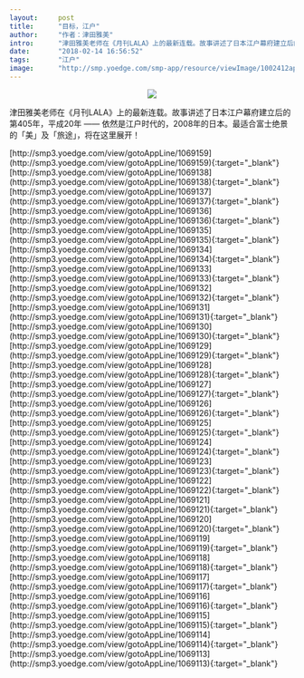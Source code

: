 ```yaml
---
layout:     post
title:      "目标，江户"
author:     "作者：津田雅美"
intro:      "津田雅美老师在《月刊LALA》上的最新连载。故事讲述了日本江户幕府建立后的第405年，平成20年 —— 依然是江户时代的，2008年的日本。最适合富士绝景的「美」及「旅途」，将在这里展开！"
date:       "2018-02-14 16:56:52"
tags:       "江户"
image:      "http://smp.yoedge.com/smp-app/resource/viewImage/1002412appline.png"
---
```

<div style="text-align: center">
<p><img src="http://smp.yoedge.com/smp-app/resource/viewImage/1002412appline.png"/></p>
</div>
<p class="post-meta">
<span>津田雅美老师在《月刊LALA》上的最新连载。故事讲述了日本江户幕府建立后的第405年，平成20年 —— 依然是江户时代的，2008年的日本。最适合富士绝景的「美」及「旅途」，将在这里展开！</span>
</p>
[http://smp3.yoedge.com/view/gotoAppLine/1069159](http://smp3.yoedge.com/view/gotoAppLine/1069159){:target="_blank"}
[http://smp3.yoedge.com/view/gotoAppLine/1069138](http://smp3.yoedge.com/view/gotoAppLine/1069138){:target="_blank"}
[http://smp3.yoedge.com/view/gotoAppLine/1069137](http://smp3.yoedge.com/view/gotoAppLine/1069137){:target="_blank"}
[http://smp3.yoedge.com/view/gotoAppLine/1069136](http://smp3.yoedge.com/view/gotoAppLine/1069136){:target="_blank"}
[http://smp3.yoedge.com/view/gotoAppLine/1069135](http://smp3.yoedge.com/view/gotoAppLine/1069135){:target="_blank"}
[http://smp3.yoedge.com/view/gotoAppLine/1069134](http://smp3.yoedge.com/view/gotoAppLine/1069134){:target="_blank"}
[http://smp3.yoedge.com/view/gotoAppLine/1069133](http://smp3.yoedge.com/view/gotoAppLine/1069133){:target="_blank"}
[http://smp3.yoedge.com/view/gotoAppLine/1069132](http://smp3.yoedge.com/view/gotoAppLine/1069132){:target="_blank"}
[http://smp3.yoedge.com/view/gotoAppLine/1069131](http://smp3.yoedge.com/view/gotoAppLine/1069131){:target="_blank"}
[http://smp3.yoedge.com/view/gotoAppLine/1069130](http://smp3.yoedge.com/view/gotoAppLine/1069130){:target="_blank"}
[http://smp3.yoedge.com/view/gotoAppLine/1069129](http://smp3.yoedge.com/view/gotoAppLine/1069129){:target="_blank"}
[http://smp3.yoedge.com/view/gotoAppLine/1069128](http://smp3.yoedge.com/view/gotoAppLine/1069128){:target="_blank"}
[http://smp3.yoedge.com/view/gotoAppLine/1069127](http://smp3.yoedge.com/view/gotoAppLine/1069127){:target="_blank"}
[http://smp3.yoedge.com/view/gotoAppLine/1069126](http://smp3.yoedge.com/view/gotoAppLine/1069126){:target="_blank"}
[http://smp3.yoedge.com/view/gotoAppLine/1069125](http://smp3.yoedge.com/view/gotoAppLine/1069125){:target="_blank"}
[http://smp3.yoedge.com/view/gotoAppLine/1069124](http://smp3.yoedge.com/view/gotoAppLine/1069124){:target="_blank"}
[http://smp3.yoedge.com/view/gotoAppLine/1069123](http://smp3.yoedge.com/view/gotoAppLine/1069123){:target="_blank"}
[http://smp3.yoedge.com/view/gotoAppLine/1069122](http://smp3.yoedge.com/view/gotoAppLine/1069122){:target="_blank"}
[http://smp3.yoedge.com/view/gotoAppLine/1069121](http://smp3.yoedge.com/view/gotoAppLine/1069121){:target="_blank"}
[http://smp3.yoedge.com/view/gotoAppLine/1069120](http://smp3.yoedge.com/view/gotoAppLine/1069120){:target="_blank"}
[http://smp3.yoedge.com/view/gotoAppLine/1069119](http://smp3.yoedge.com/view/gotoAppLine/1069119){:target="_blank"}
[http://smp3.yoedge.com/view/gotoAppLine/1069118](http://smp3.yoedge.com/view/gotoAppLine/1069118){:target="_blank"}
[http://smp3.yoedge.com/view/gotoAppLine/1069117](http://smp3.yoedge.com/view/gotoAppLine/1069117){:target="_blank"}
[http://smp3.yoedge.com/view/gotoAppLine/1069116](http://smp3.yoedge.com/view/gotoAppLine/1069116){:target="_blank"}
[http://smp3.yoedge.com/view/gotoAppLine/1069115](http://smp3.yoedge.com/view/gotoAppLine/1069115){:target="_blank"}
[http://smp3.yoedge.com/view/gotoAppLine/1069114](http://smp3.yoedge.com/view/gotoAppLine/1069114){:target="_blank"}
[http://smp3.yoedge.com/view/gotoAppLine/1069113](http://smp3.yoedge.com/view/gotoAppLine/1069113){:target="_blank"}


